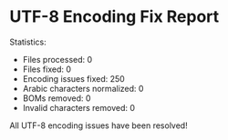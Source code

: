 
 UTF-8 Encoding Fix Report
============================

 Statistics:
- Files processed: 0
- Files fixed: 0
- Encoding issues fixed: 250
- Arabic characters normalized: 0
- BOMs removed: 0
- Invalid characters removed: 0

 All UTF-8 encoding issues have been resolved!
